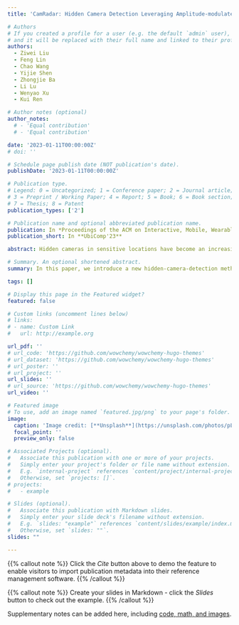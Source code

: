 ```yaml
---
title: 'CamRadar: Hidden Camera Detection Leveraging Amplitude-modulated Sensor Images Embedded in Electromagnetic Emanations'

# Authors
# If you created a profile for a user (e.g. the default `admin` user), write the username (folder name) here
# and it will be replaced with their full name and linked to their profile.
authors:
  - Ziwei Liu
  - Feng Lin
  - Chao Wang
  - Yijie Shen
  - Zhongjie Ba
  - Li Lu
  - Wenyao Xu
  - Kui Ren

# Author notes (optional)
author_notes:
  # - 'Equal contribution'
  # - 'Equal contribution'

date: '2023-01-11T00:00:00Z'
# doi: ''

# Schedule page publish date (NOT publication's date).
publishDate: '2023-01-11T00:00:00Z'

# Publication type.
# Legend: 0 = Uncategorized; 1 = Conference paper; 2 = Journal article;
# 3 = Preprint / Working Paper; 4 = Report; 5 = Book; 6 = Book section;
# 7 = Thesis; 8 = Patent
publication_types: ['2']

# Publication name and optional abbreviated publication name.
publication: In *Proceedings of the ACM on Interactive, Mobile, Wearable and Ubiquitous Technologies/UbiComp 2023*
publication_short: In **UbiComp'23**

abstract: Hidden cameras in sensitive locations have become an increasing threat to personal privacy all over the world. Because the camera is small and camouflaged, it is difficult to detect the presence of the camera with naked eyes. Existing works on this subject have either only covered using wireless transmission to detect cameras, or using other methods which are cumbersome in practical use. In this paper, we introduce a new direction that leverages the unintentional electromagnetic (EM) emanations of the camera to detect it. We first find that the digital output of the camera's image sensor will be amplitude-modulated to the EM emanations of the camera's clock. Thus, changes in the scope of the camera will directly cause changes in the camera's EM emanations, which constitutes a unique characteristic for a hidden camera. Based on this, we propose a novel camera detection system named CamRadar, which can filter out potential camera EM emanations from numerous EM signals quickly and achieve accurate hidden camera detection. Benefitting from the camera's EM emanations, CamRadar will not be limited by the camera transmission types or the detection angle. Our extensive real-world experiments using CamRadar and 19 hidden cameras show that CamRadar achieves a fast detection (in 16.75s) with a detection rate of 93.23% as well as a low false positive rate of 3.95%.

# Summary. An optional shortened abstract.
summary: In this paper, we introduce a new hidden-camera-detection method that leverages the unintentional electromagnetic (EM) emanations of hidden cameras.

tags: []

# Display this page in the Featured widget?
featured: false

# Custom links (uncomment lines below)
# links:
# - name: Custom Link
#   url: http://example.org

url_pdf: ''
# url_code: 'https://github.com/wowchemy/wowchemy-hugo-themes'
# url_dataset: 'https://github.com/wowchemy/wowchemy-hugo-themes'
# url_poster: ''
# url_project: ''
url_slides: ''
# url_source: 'https://github.com/wowchemy/wowchemy-hugo-themes'
url_video: ''

# Featured image
# To use, add an image named `featured.jpg/png` to your page's folder.
image:
  caption: 'Image credit: [**Unsplash**](https://unsplash.com/photos/pLCdAaMFLTE)'
  focal_point: ''
  preview_only: false

# Associated Projects (optional).
#   Associate this publication with one or more of your projects.
#   Simply enter your project's folder or file name without extension.
#   E.g. `internal-project` references `content/project/internal-project/index.md`.
#   Otherwise, set `projects: []`.
# projects:
#   - example

# Slides (optional).
#   Associate this publication with Markdown slides.
#   Simply enter your slide deck's filename without extension.
#   E.g. `slides: "example"` references `content/slides/example/index.md`.
#   Otherwise, set `slides: ""`.
slides: ""

---
```


{{% callout note %}}
Click the _Cite_ button above to demo the feature to enable visitors to import publication metadata into their reference management software.
{{% /callout %}}

{{% callout note %}}
Create your slides in Markdown - click the _Slides_ button to check out the example.
{{% /callout %}}

Supplementary notes can be added here, including [code, math, and images](https://wowchemy.com/docs/writing-markdown-latex/).
